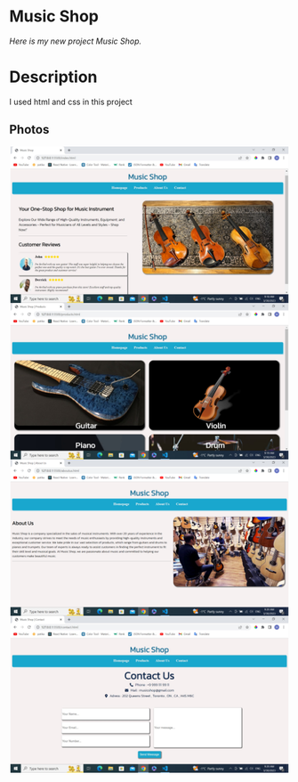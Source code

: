 # Music Shop

*Here is my new project Music Shop.*

# Description 
 I used html and css in this project
 


## Photos 
<p align="center" >
<img src="https://github.com/mmertoglu/MusicShop/blob/master/images/music1.jpg" width="500" align="center" /> 
<img src="https://github.com/mmertoglu/MusicShop/blob/master/images/music2.jpg" width="500" align="center" /> 
<img src="https://github.com/mmertoglu/MusicShop/blob/master/images/music3.png" width="500" align="center" /> 
<img src="https://github.com/mmertoglu/MusicShop/blob/master/images/music4.jpg" width="500" align="center" /> 
</p>


